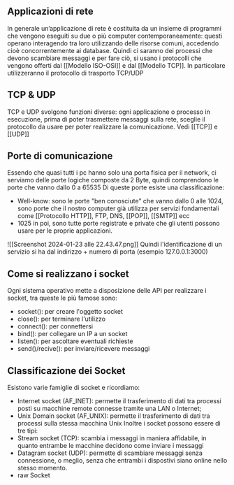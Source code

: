## Applicazioni di rete
In generale un’applicazione di rete è costituita da un insieme di programmi che vengono eseguiti su due o più computer contemporaneamente: questi operano interagendo tra loro utilizzando delle risorse comuni, accedendo cioè concorrentemente ai database. Quindi ci saranno dei processi che devono scambiare messaggi e per fare ciò, si usano i protocolli che vengono offerti dal [[Modello ISO-OSI]] e dal [[Modello TCP]]. In particolare utilizzeranno il protocollo di trasporto TCP/UDP
## TCP & UDP
TCP e UDP svolgono funzioni diverse: ogni applicazione o processo in esecuzione, prima di poter trasmettere messaggi sulla rete, sceglie il protocollo da usare per poter realizzare la comunicazione. Vedi [[TCP]] e [[UDP]]
## Porte di comunicazione
Essendo che quasi tutti i pc hanno solo una porta fisica per il network, ci serviamo delle porte logiche composte da 2 Byte, quindi comprendono le porte che vanno dallo 0 a 65535
Di queste porte esiste una classificazione:
- Well-know: sono le porte "ben conosciute" che vanno dallo 0 alle 1024, sono porte che il nostro computer già utilizza per servizi fondamentali come [[Protocollo HTTP]], FTP, DNS, [[POP]], [[SMTP]] ecc
- 1025 in poi, sono tutte porte registrate e private che gli utenti possono usare per le proprie applicazioni. 

![[Screenshot 2024-01-23 alle 22.43.47.png]]
Quindi l'identificazione di un servizio si ha dal indirizzo + numero di porta (esempio 127.0.0.1:3000)

## Come si realizzano i socket
Ogni sistema operativo mette a disposizione delle API per realizzare i socket, tra queste le più famose sono:
- socket(): per creare l'oggetto socket
- close(): per terminare l'utilizzo
- connect(): per connettersi
- bind(): per collegare un IP a un socket
- listen(): per ascoltare eventuali richieste 
- send()/recive(): per inviare/ricevere messaggi
## Classificazione dei Socket
Esistono varie famiglie di socket e ricordiamo: 
- Internet socket (AF_INET): permette il trasferimento di dati tra processi posti su macchine remote connesse tramite una LAN o Internet;
- Unix Domain socket (AF_UNIX): permette il trasferimento di dati tra processi sulla stessa macchina Unix
Inoltre i socket possono essere di tre tipi:
- Stream socket (TCP): scambia i messaggi in maniera affidabile, in quanto entrambe le macchine decidono come inviare i messaggi
- Datagram socket (UDP): permette di scambiare messaggi senza connessione, o meglio, senza che entrambi i dispostivi siano online nello stesso momento.
- raw Socket
